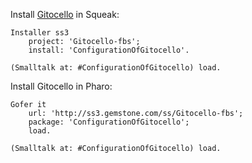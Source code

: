 Install [Gitocello](https://github.com/timfel/gitocello) in Squeak:

    Installer ss3
        project: 'Gitocello-fbs';
        install: 'ConfigurationOfGitocello'.

    (Smalltalk at: #ConfigurationOfGitocello) load.

Install Gitocello in Pharo:

    Gofer it
        url: 'http://ss3.gemstone.com/ss/Gitocello-fbs';
        package: 'ConfigurationOfGitocello';
        load.

    (Smalltalk at: #ConfigurationOfGitocello) load.
